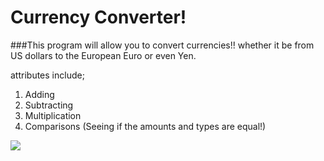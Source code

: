 # Currency Converter!

###This program will allow you to convert currencies!!
whether it be from US dollars to the European Euro or even Yen.

attributes include;
1. Adding
2. Subtracting
3. Multiplication
4. Comparisons (Seeing if the amounts and types are equal!)

<img src ="http://my-maemo.com/grafika/currencyconverter.jpg">

